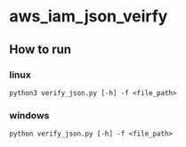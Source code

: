 # aws_iam_json_veirfy

## How to run

### linux
```
python3 verify_json.py [-h] -f <file_path>
```
### windows
```
python verify_json.py [-h] -f <file_path>
```
